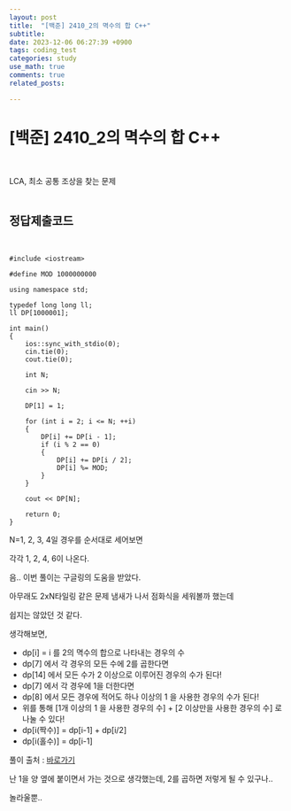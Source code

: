 ```yaml
---
layout: post
title:  "[백준] 2410_2의 멱수의 합 C++"
subtitle:   
date: 2023-12-06 06:27:39 +0900
tags: coding_test
categories: study
use_math: true
comments: true
related_posts:

---
```


# [백준] 2410_2의 멱수의 합 C++<br/>
<br/>

LCA, 최소 공통 조상을 찾는 문제<br/>
<br/>

## 정답제출코드<br/>
<br/>

```
#include <iostream>

#define MOD 1000000000

using namespace std;

typedef long long ll;
ll DP[1000001];

int main()
{
    ios::sync_with_stdio(0);
    cin.tie(0);
    cout.tie(0);

    int N;

    cin >> N;

    DP[1] = 1;

    for (int i = 2; i <= N; ++i)
    {
        DP[i] += DP[i - 1];
        if (i % 2 == 0)
        {
            DP[i] += DP[i / 2];
            DP[i] %= MOD;
        }
    }

    cout << DP[N];

    return 0;
}
```

N=1, 2, 3, 4일 경우를 순서대로 세어보면

각각 1, 2, 4, 6이 나온다.<br/>

음.. 이번 풀이는 구글링의 도움을 받았다.<br/>

아무래도 2xN타일링 같은 문제 냄새가 나서 점화식을 세워볼까 했는데<br/>

쉽지는 않았던 것 같다.<br/>

생각해보면,

- dp[i] = i 를 2의 멱수의 합으로 나타내는 경우의 수
- dp[7] 에서 각 경우의 모든 수에 2를 곱한다면
- dp[14] 에서 모든 수가 2 이상으로 이루어진 경우의 수가 된다!
- dp[7] 에서 각 경우에 1을 더한다면
- dp[8] 에서 모든 경우에 적어도 하나 이상의 1 을 사용한 경우의 수가 된다!
- 위를 통해 [1개 이상의 1 을 사용한 경우의 수] + [2 이상만을 사용한 경우의 수] 로 나눌 수 있다!
- dp[i(짝수)] = dp[i-1] + dp[i/2]
- dp[i(홀수)] = dp[i-1]

풀이 출처 : [바로가기](https://velog.io/@gglifer/%EB%B0%B1%EC%A4%80-2410-2%EC%9D%98-%EB%A9%B1%EC%88%98%EC%9D%98-%ED%95%A9)

난 1을 양 옆에 붙이면서 가는 것으로 생각했는데, 2를 곱하면 저렇게 될 수 있구나..<br/>

놀라울뿐..